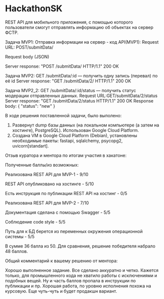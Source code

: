 # HackathonSK

REST API для мобильного приложения, с помощью которого пользователи смогут отправлять информацию об объектах на сервер ФСТР.


Задача MVP1:
Отправка информации на сервер - код API(MVP1): 
Request URL: POST/submitData/

Request body (JSON)

Server response: "POST /submitData/ HTTP/1.1" 200 OK


Задача MVP2:
GET /submitData/:id — получить одну запись (перевал) по её id
Server response: "GET /submitData/2/ HTTP/1.1" 200 OK


Задача MVP2_2:
GET /submitData/:id/status — получить статус модерации отправленных данных.
Request URL:GET/submitData/2/status
Server response: "GET /submitData/2/status HTTP/1.1" 200 OK
Response body: 
{
  "status": "new"
}



В ходе решения поставленной задачи, было выполено:
1. Развернут dump базы данных (на локальном компьютере (а затем на хостинге), PostgreSQL). Использован Google Cloud Platform.
2. Создана VM в Google Cloud Platform (Debian), установлены необходимые пакеты: fastapi, sqlalchemy, psycopg2, uvicorn[standart]. 


Отзыв куратора и ментора по итогам участия в хакатоне:


Полученные баллы/из возможных:

Реализована REST API для MVP-1 - 9/10

REST API опубликовано на хостинге - 5/10

Есть инструкция по публикации REST API на хостинг    - 0/5

Реализована REST API для MVP-2 - 7/10

Документация сделана с помощью Swagger - 5/5

Соблюдение code style - 5/5

Путь для к БД берется из переменных окружения операционной системы - 5/5

В сумме 36 балла из 50. Для сравнения, решение победителя набрало 48 баллов.

Общий комментарий к вашему решению от ментора:

Хорошо выполненное задание. Все сделано аккуратно и четко. Кажется только, для промышленного кода не хватило работы с исключениями и подобных вещей. Ну и часть баллов пропала в инструкции по публикации и пр. Хорошая работа, по уровню исполнения похожа на курсовую. Еще чуть-чуть и будет продакшн вариант.
